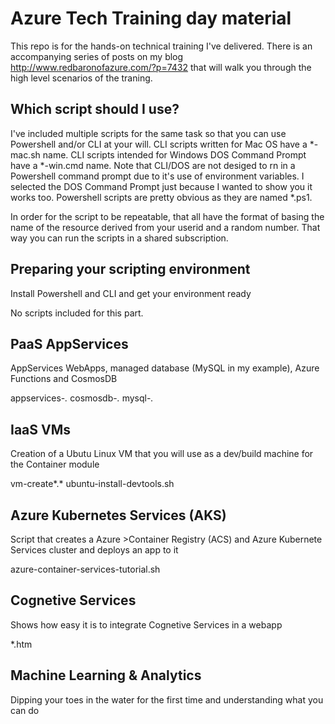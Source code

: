 # Azure Tech Training day material
This repo is for the hands-on technical training I've delivered. There is an accompanying series of posts on my blog http://www.redbaronofazure.com/?p=7432 that will walk you through the high level scenarios of the traning. 

## Which script should I use?
I've included multiple scripts for the same task so that you can use Powershell and/or CLI at your will.
CLI scripts written for Mac OS have a *-mac.sh name. CLI scripts intended for Windows DOS Command Prompt have a *-win.cmd name. Note that CLI/DOS are not desiged to rn in a Powershell command prompt due to it's use of environment variables. I selected the DOS Command Prompt just because I wanted to show you it works too. Powershell scripts are pretty obvious as they are named *.ps1.

In order for the script to be repeatable, that all have the format of basing the name of the resource derived from your userid and a random number. That way you can run the scripts in a shared subscription.

## Preparing your scripting environment
Install Powershell and CLI and get your environment ready

No scripts included for this part.

## PaaS AppServices
AppServices WebApps, managed database (MySQL in my example), Azure Functions and CosmosDB

appservices-*.*
cosmosdb-*.*
mysql-*.*

## IaaS VMs
Creation of a Ubutu Linux VM that you will use as a dev/build machine for the Container module

vm-create*.*
ubuntu-install-devtools.sh

## Azure Kubernetes Services (AKS)
Script that creates a Azure >Container Registry (ACS) and Azure Kubernete Services cluster and deploys an app to it

azure-container-services-tutorial.sh

## Cognetive Services
Shows how easy it is to integrate Cognetive Services in a webapp

*.htm

## Machine Learning & Analytics
Dipping your toes in the water for the first time and understanding what you can do
